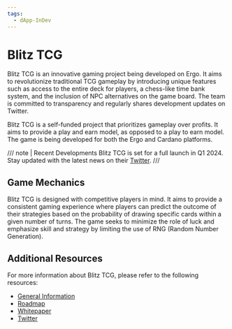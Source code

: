 ```yaml
---
tags:
  - dApp-InDev
---
```


# Blitz TCG

Blitz TCG is an innovative gaming project being developed on Ergo. It aims to revolutionize traditional TCG gameplay by introducing unique features such as access to the entire deck for players, a chess-like time bank system, and the inclusion of NPC alternatives on the game board. The team is committed to transparency and regularly shares development updates on Twitter.

Blitz TCG is a self-funded project that prioritizes gameplay over profits. It aims to provide a play and earn model, as opposed to a play to earn model. The game is being developed for both the Ergo and Cardano platforms.

/// note | Recent Developments
Blitz TCG is set for a full launch in Q1 2024. Stay updated with the latest news on their [Twitter](https://twitter.com/Blitz_TCG/status/1726797069745274925).
///

## Game Mechanics

Blitz TCG is designed with competitive players in mind. It aims to provide a consistent gaming experience where players can predict the outcome of their strategies based on the probability of drawing specific cards within a given number of turns. The game seeks to minimize the role of luck and emphasize skill and strategy by limiting the use of RNG (Random Number Generation).

## Additional Resources

For more information about Blitz TCG, please refer to the following resources:

- [General Information](http://linktr.ee/blitztcg) 
- [Roadmap](https://www.blitz-tcg.com/roadmap)
- [Whitepaper](https://www.blitz-tcg.com/_files/ugd/1938de_84e5fc9f92a54e0a99f19649dd946871.pdf)
- [Twitter](https://twitter.com/Blitz_TCG)

